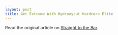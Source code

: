 ```yaml
---
layout: post
title: Get Extreme With Hydroxycut Hardcore Elite
---
```

Read the original article on [Straight to the Bar][].

[Straight to the Bar]: http://straighttothebar.com/articles/2012/09/get_extreme_with_hydroxycut_hardcore_elite/


